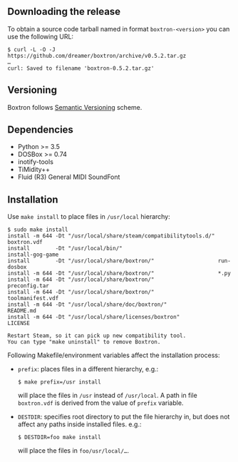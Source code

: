 ## Downloading the release

To obtain a source code tarball named in format `boxtron-<version>` you can
use the following URL:


    $ curl -L -O -J https://github.com/dreamer/boxtron/archive/v0.5.2.tar.gz
    …
    curl: Saved to filename 'boxtron-0.5.2.tar.gz'


## Versioning

Boxtron follows [Semantic Versioning](https://semver.org/) scheme.


## Dependencies

- Python >= 3.5
- DOSBox >= 0.74
- inotify-tools
- TiMidity++
- Fluid (R3) General MIDI SoundFont


## Installation

Use `make install` to place files in `/usr/local` hierarchy:

    $ sudo make install 
    install -m 644 -Dt "/usr/local/share/steam/compatibilitytools.d/" boxtron.vdf
    install        -Dt "/usr/local/bin/"                              install-gog-game
    install        -Dt "/usr/local/share/boxtron/"                    run-dosbox
    install -m 644 -Dt "/usr/local/share/boxtron/"                    *.py
    install -m 644 -Dt "/usr/local/share/boxtron/"                    preconfig.tar
    install -m 644 -Dt "/usr/local/share/boxtron/"                    toolmanifest.vdf
    install -m 644 -Dt "/usr/local/share/doc/boxtron/"                README.md
    install -m 644 -Dt "/usr/local/share/licenses/boxtron"            LICENSE
    
    Restart Steam, so it can pick up new compatibility tool.
    You can type "make uninstall" to remove Boxtron.


Following Makefile/environment variables affect the installation process:

- `prefix`: places files in a different hierarchy, e.g.:

      $ make prefix=/usr install

  will place the files in `/usr` instead of `/usr/local`.
  A path in file `boxtron.vdf` is derived from the value of `prefix` variable.

- `DESTDIR`: specifies root directory to put the file hierarchy in, but
  does not affect any paths inside installed files. e.g.:

      $ DESTDIR=foo make install

  will place the files in `foo/usr/local/…`.
